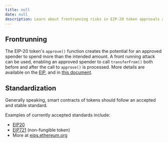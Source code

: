 ```yaml
---
title: null
date: null
description: Learn about frontrunning risks in EIP-20 token approvals and the importance of following accepted Ethereum token standards like EIP-20 and EIP-721 for secure smart contracts.
---
```


## Frontrunning

The EIP-20 token's `approve()` function creates the potential for an approved spender to spend more
than the intended amount. A
front running attack can be
used, enabling an approved spender to call `transferFrom()` both before and after the call to
`approve()` is processed. More details are available on the
[EIP](https://github.com/ethereum/EIPs/blob/master/EIPS/eip-20.md#approve), and in
[this document](https://docs.google.com/document/d/1YLPtQxZu1UAvO9cZ1O2RPXBbT0mooh4DYKjA_jp-RLM/edit).

## Standardization

Generally speaking, smart contracts of tokens should follow an accepted and stable standard.

Examples of currently accepted standards include:

- [EIP20]()
- [EIP721]() (non-fungible token)
- More at [eips.ethereum.org](https://eips.ethereum.org/erc#final)
